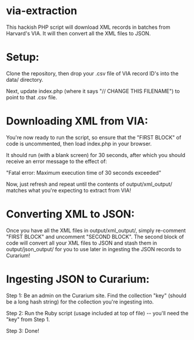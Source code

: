 via-extraction
==============

This hackish PHP script will download XML records in batches from Harvard's VIA.  It will then convert all the XML files to JSON.


Setup:
======

Clone the repository, then drop your .csv file of VIA record ID's into the data/ directory.

Next, update index.php (where it says "// CHANGE THIS FILENAME") to point to that .csv file.


Downloading XML from VIA:
=========================

You're now ready to run the script, so ensure that the "FIRST BLOCK" of code is uncommented, then load index.php in your browser.

It should run (with a blank screen) for 30 seconds, after which you should receive an error message to the effect of:

"Fatal error: Maximum execution time of 30 seconds exceeded"

Now, just refresh and repeat until the contents of output/xml_output/ matches what you're expecting to extract from VIA!


Converting XML to JSON:
=======================

Once you have all the XML files in output/xml_output/, simply re-comment "FIRST BLOCK" and uncomment "SECOND BLOCK".  The second block of code will convert all your XML files to JSON and stash them in output/json_output/ for you to use later in ingesting the JSON records to Curarium!


Ingesting JSON to Curarium:
===========================

Step 1: Be an admin on the Curarium site.  Find the collection "key" (should be a long hash string) for the collection you're ingesting into.

Step 2: Run the Ruby script (usage included at top of file) -- you'll need the "key" from Step 1.

Step 3: Done!
